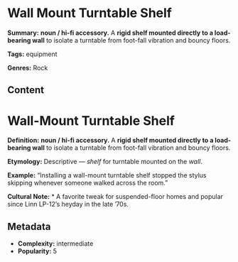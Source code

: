 # Wall Mount Turntable Shelf

**Summary:** **noun / hi-fi accessory.** A **rigid shelf mounted directly to a load-bearing wall** to isolate a turntable from foot-fall vibration and bouncy floors.

**Tags:** equipment

**Genres:** Rock

## Content

# Wall-Mount Turntable Shelf

**Definition:** **noun / hi-fi accessory.** A **rigid shelf mounted directly to a load-bearing wall** to isolate a turntable from foot-fall vibration and bouncy floors.

**Etymology:** Descriptive — *shelf* for turntable mounted on the *wall*.

**Example:** “Installing a wall-mount turntable shelf stopped the stylus skipping whenever someone walked across the room.”

**Cultural Note:** * A favorite tweak for suspended-floor homes and popular since Linn LP-12’s heyday in the late ’70s.

## Metadata

- **Complexity:** intermediate
- **Popularity:** 5
